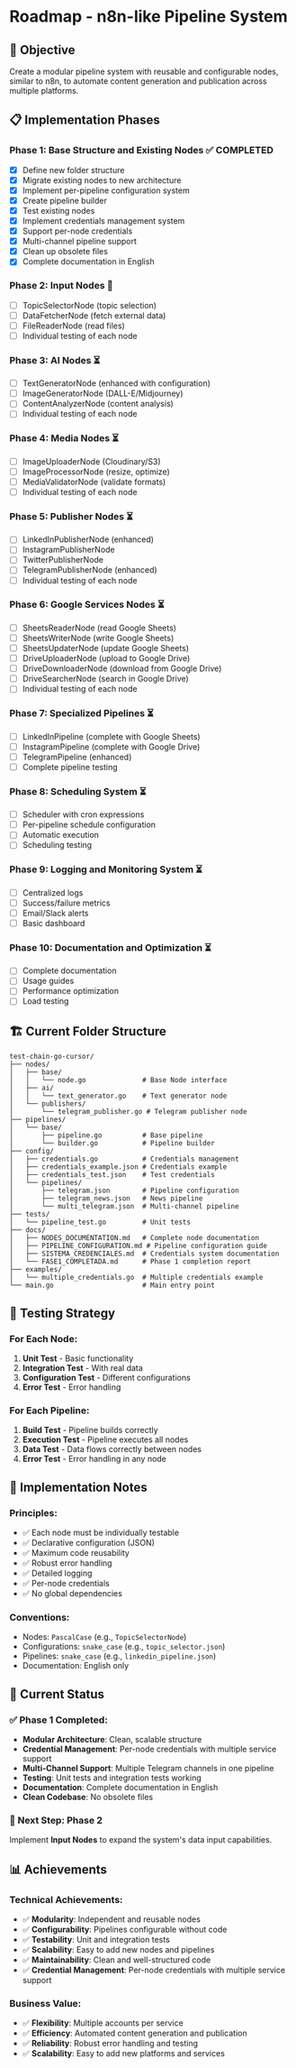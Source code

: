 # Roadmap - n8n-like Pipeline System

## 🎯 Objective
Create a modular pipeline system with reusable and configurable nodes, similar to n8n, to automate content generation and publication across multiple platforms.

## 📋 Implementation Phases

### Phase 1: Base Structure and Existing Nodes ✅ COMPLETED
- [x] Define new folder structure
- [x] Migrate existing nodes to new architecture
- [x] Implement per-pipeline configuration system
- [x] Create pipeline builder
- [x] Test existing nodes
- [x] Implement credentials management system
- [x] Support per-node credentials
- [x] Multi-channel pipeline support
- [x] Clean up obsolete files
- [x] Complete documentation in English

### Phase 2: Input Nodes 🔄
- [ ] TopicSelectorNode (topic selection)
- [ ] DataFetcherNode (fetch external data)
- [ ] FileReaderNode (read files)
- [ ] Individual testing of each node

### Phase 3: AI Nodes ⏳
- [ ] TextGeneratorNode (enhanced with configuration)
- [ ] ImageGeneratorNode (DALL-E/Midjourney)
- [ ] ContentAnalyzerNode (content analysis)
- [ ] Individual testing of each node

### Phase 4: Media Nodes ⏳
- [ ] ImageUploaderNode (Cloudinary/S3)
- [ ] ImageProcessorNode (resize, optimize)
- [ ] MediaValidatorNode (validate formats)
- [ ] Individual testing of each node

### Phase 5: Publisher Nodes ⏳
- [ ] LinkedInPublisherNode (enhanced)
- [ ] InstagramPublisherNode
- [ ] TwitterPublisherNode
- [ ] TelegramPublisherNode (enhanced)
- [ ] Individual testing of each node

### Phase 6: Google Services Nodes ⏳
- [ ] SheetsReaderNode (read Google Sheets)
- [ ] SheetsWriterNode (write Google Sheets)
- [ ] SheetsUpdaterNode (update Google Sheets)
- [ ] DriveUploaderNode (upload to Google Drive)
- [ ] DriveDownloaderNode (download from Google Drive)
- [ ] DriveSearcherNode (search in Google Drive)
- [ ] Individual testing of each node

### Phase 7: Specialized Pipelines ⏳
- [ ] LinkedInPipeline (complete with Google Sheets)
- [ ] InstagramPipeline (complete with Google Drive)
- [ ] TelegramPipeline (enhanced)
- [ ] Complete pipeline testing

### Phase 8: Scheduling System ⏳
- [ ] Scheduler with cron expressions
- [ ] Per-pipeline schedule configuration
- [ ] Automatic execution
- [ ] Scheduling testing

### Phase 9: Logging and Monitoring System ⏳
- [ ] Centralized logs
- [ ] Success/failure metrics
- [ ] Email/Slack alerts
- [ ] Basic dashboard

### Phase 10: Documentation and Optimization ⏳
- [ ] Complete documentation
- [ ] Usage guides
- [ ] Performance optimization
- [ ] Load testing

## 🏗️ Current Folder Structure

```
test-chain-go-cursor/
├── nodes/
│   ├── base/
│   │   └── node.go              # Base Node interface
│   ├── ai/
│   │   └── text_generator.go    # Text generator node
│   └── publishers/
│       └── telegram_publisher.go # Telegram publisher node
├── pipelines/
│   └── base/
│       ├── pipeline.go          # Base pipeline
│       └── builder.go           # Pipeline builder
├── config/
│   ├── credentials.go           # Credentials management
│   ├── credentials_example.json # Credentials example
│   ├── credentials_test.json    # Test credentials
│   └── pipelines/
│       ├── telegram.json        # Pipeline configuration
│       ├── telegram_news.json   # News pipeline
│       └── multi_telegram.json  # Multi-channel pipeline
├── tests/
│   └── pipeline_test.go         # Unit tests
├── docs/
│   ├── NODES_DOCUMENTATION.md   # Complete node documentation
│   ├── PIPELINE_CONFIGURATION.md # Pipeline configuration guide
│   ├── SISTEMA_CREDENCIALES.md  # Credentials system documentation
│   └── FASE1_COMPLETADA.md      # Phase 1 completion report
├── examples/
│   └── multiple_credentials.go  # Multiple credentials example
└── main.go                      # Main entry point
```

## 🧪 Testing Strategy

### For Each Node:
1. **Unit Test** - Basic functionality
2. **Integration Test** - With real data
3. **Configuration Test** - Different configurations
4. **Error Test** - Error handling

### For Each Pipeline:
1. **Build Test** - Pipeline builds correctly
2. **Execution Test** - Pipeline executes all nodes
3. **Data Test** - Data flows correctly between nodes
4. **Error Test** - Error handling in any node

## 📝 Implementation Notes

### Principles:
- ✅ Each node must be individually testable
- ✅ Declarative configuration (JSON)
- ✅ Maximum code reusability
- ✅ Robust error handling
- ✅ Detailed logging
- ✅ Per-node credentials
- ✅ No global dependencies

### Conventions:
- Nodes: `PascalCase` (e.g., `TopicSelectorNode`)
- Configurations: `snake_case` (e.g., `topic_selector.json`)
- Pipelines: `snake_case` (e.g., `linkedin_pipeline.json`)
- Documentation: English only

## 🚀 Current Status

### ✅ Phase 1 Completed:
- **Modular Architecture**: Clean, scalable structure
- **Credential Management**: Per-node credentials with multiple service support
- **Multi-Channel Support**: Multiple Telegram channels in one pipeline
- **Testing**: Unit tests and integration tests working
- **Documentation**: Complete documentation in English
- **Clean Codebase**: No obsolete files

### 🔄 Next Step: Phase 2
Implement **Input Nodes** to expand the system's data input capabilities.

## 📊 Achievements

### Technical Achievements:
- ✅ **Modularity**: Independent and reusable nodes
- ✅ **Configurability**: Pipelines configurable without code
- ✅ **Testability**: Unit and integration tests
- ✅ **Scalability**: Easy to add new nodes and pipelines
- ✅ **Maintainability**: Clean and well-structured code
- ✅ **Credential Management**: Per-node credentials with multiple service support

### Business Value:
- ✅ **Flexibility**: Multiple accounts per service
- ✅ **Efficiency**: Automated content generation and publication
- ✅ **Reliability**: Robust error handling and testing
- ✅ **Scalability**: Easy to add new platforms and services 